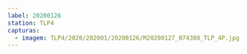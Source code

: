 ```yaml
---
label: 20200126
station: TLP4
capturas:
  - imagem: TLP4/2020/202001/20200126/M20200127_074308_TLP_4P.jpg
---
```

